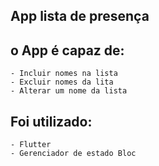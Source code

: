 ## App lista de presença

## o App é capaz de:
	- Incluir nomes na lista
	- Excluir nomes da lita
	- Alterar um nome da lista

## Foi utilizado:
	- Flutter
	- Gerenciador de estado Bloc
